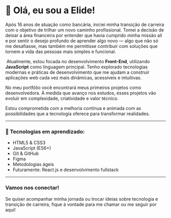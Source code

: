# 👋 Olá, eu sou a Elide!

Após 16 anos de atuação como bancária, iniciei minha transição de carreira com o objetivo de trilhar um novo caminho profissional. Tomei a decisão de deixar a área financeira por entender que havia cumprido minha missão ali e por sentir o desejo profundo de aprender algo novo — algo que não só me desafiasse, mas também me permitisse contribuir com soluções que tornem a vida das pessoas mais simples e funcional.

 Atualmente, estou focada no desenvolvimento **Front-End**, utilizando **JavaScript** como linguagem principal. Tenho explorado tecnologias modernas e práticas de desenvolvimento que me ajudam a construir aplicações web cada vez mais dinâmicas, acessíveis e intuitivas.

No meu portfólio você encontrará meus primeiros projetos como desenvolvedora. À medida que avanço nos estudos, esses projetos vão evoluir em complexidade, criatividade e valor técnico.

Estou comprometida com a melhoria contínua e animada com as possibilidades que a tecnologia oferece para transformar realidades.

---

### 🚀 Tecnologias em aprendizado:

* HTML5 & CSS3
* JavaScript (ES6+)
* Git & GitHub
* Figma
* Metodologias ágeis
* Futuramente: React.js e desenvolvimento fullstack

---

### Vamos nos conectar!

Se quiser acompanhar minha jornada ou trocar ideias sobre tecnologia e transição de carreira, fique à vontade para me chamar ou me seguir por aqui!


